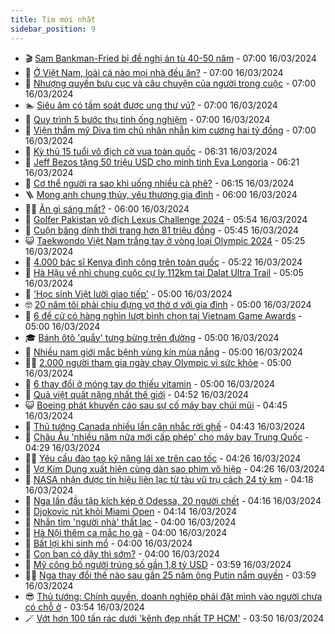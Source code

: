 ```yaml
---
title: Tim mới nhất
sidebar_position: 9
---
```


<!-- vnexpress-tin-moi-nhat:START -->
- 🎬 [Sam Bankman-Fried bị đề nghị án tù 40-50 năm](https://vnexpress.net/sam-bankman-fried-bi-de-nghi-an-tu-40-50-nam-4722929.html) - 07:00 16/03/2024
- 🐎 [Ở Việt Nam, loài cá nào mọi nhà đều ăn?](https://vnexpress.net/o-viet-nam-loai-ca-nao-moi-nha-deu-an-4722640.html) - 07:00 16/03/2024
- 🦍 [Nhượng quyền bưu cục và câu chuyện của người trong cuộc](https://vnexpress.net/nhuong-quyen-buu-cuc-va-cau-chuyen-cua-nguoi-trong-cuoc-4723038.html) - 07:00 16/03/2024
- 🏊 [Siêu âm có tầm soát được ung thư vú?](https://vnexpress.net/sieu-am-co-tam-soat-duoc-ung-thu-vu-4722997.html) - 07:00 16/03/2024
- 🎊 [Quy trình 5 bước thụ tinh ống nghiệm](https://vnexpress.net/quy-trinh-5-buoc-thu-tinh-ong-nghiem-4722946.html) - 07:00 16/03/2024
- 🎃 [Viện thẩm mỹ Diva tìm chủ nhân nhẫn kim cương hai tỷ đồng](https://vnexpress.net/vien-tham-my-diva-tim-chu-nhan-nhan-kim-cuong-hai-ty-dong-4722366.html) - 07:00 16/03/2024
- 🧰 [Kỳ thủ 15 tuổi vô địch cờ vua toàn quốc](https://vnexpress.net/ky-thu-15-tuoi-vo-dich-co-vua-toan-quoc-4723039.html) - 06:31 16/03/2024
- 🔭 [Jeff Bezos tặng 50 triệu USD cho minh tinh Eva Longoria](https://vnexpress.net/jeff-bezos-tang-50-trieu-usd-cho-minh-tinh-eva-longoria-4722979.html) - 06:21 16/03/2024
- 🫶 [Cơ thể người ra sao khi uống nhiều cà phê?](https://vnexpress.net/co-the-nguoi-ra-sao-khi-uong-nhieu-ca-phe-4723030.html) - 06:15 16/03/2024
- 🪜 [Mong anh chung thủy, yêu thương gia đình](https://vnexpress.net/mong-anh-chung-thuy-yeu-thuong-gia-dinh-4722943.html) - 06:00 16/03/2024
- 👨‍🏫 [Ăn gì sáng mắt?](https://vnexpress.net/an-gi-sang-mat-4722998.html) - 06:00 16/03/2024
- 🎊 [Golfer Pakistan vô địch Lexus Challenge 2024](https://vnexpress.net/golfer-pakistan-vo-dich-lexus-challenge-2024-4723034.html) - 05:54 16/03/2024
- 🎊 [Cuộn băng dính thời trang hơn 81 triệu đồng](https://vnexpress.net/cuon-bang-dinh-thoi-trang-hon-81-trieu-dong-4723020.html) - 05:45 16/03/2024
- 😺 [Taekwondo Việt Nam trắng tay ở vòng loại Olympic 2024](https://vnexpress.net/taekwondo-viet-nam-trang-tay-o-vong-loai-olympic-2024-4723026.html) - 05:25 16/03/2024
- 🐘 [4.000 bác sĩ Kenya đình công trên toàn quốc](https://vnexpress.net/4-000-bac-si-kenya-dinh-cong-tren-toan-quoc-4722996.html) - 05:22 16/03/2024
- 🌁 [Hà Hậu về nhì chung cuộc cự ly 112km tại Dalat Ultra Trail](https://vnexpress.net/ha-hau-ve-nhi-chung-cuoc-cu-ly-112km-tai-dalat-ultra-trail-4722986.html) - 05:05 16/03/2024
- 🐲 [&#39;Học sinh Việt lười giao tiếp&#39;](https://vnexpress.net/hoc-sinh-viet-luoi-giao-tiep-4722973.html) - 05:00 16/03/2024
- 🤓 [20 năm tôi phải chịu đựng vợ thờ ơ với gia đình](https://vnexpress.net/20-nam-toi-phai-chiu-dung-vo-tho-o-voi-gia-dinh-4722917.html) - 05:00 16/03/2024
- 💪 [6 đề cử có hàng nghìn lượt bình chọn tại Vietnam Game Awards](https://vnexpress.net/6-de-cu-co-hang-nghin-luot-binh-chon-tai-vietnam-game-awards-4722848.html) - 05:00 16/03/2024
- 🎓 [Bánh ôtô &#39;quẩy&#39; tưng bừng trên đường](https://vnexpress.net/banh-oto-quay-tung-bung-tren-duong-4722182.html) - 05:00 16/03/2024
- 🫣 [Nhiều nam giới mắc bệnh vùng kín mùa nắng](https://vnexpress.net/nhieu-nam-gioi-mac-benh-vung-kin-mua-nang-4722994.html) - 05:00 16/03/2024
- 🧑‍💻 [2.000 người tham gia ngày chạy Olympic vì sức khỏe](https://vnexpress.net/2-000-nguoi-tham-gia-ngay-chay-olympic-vi-suc-khoe-4722971.html) - 05:00 16/03/2024
- 🐲 [6 thay đổi ở móng tay do thiếu vitamin](https://vnexpress.net/6-thay-doi-o-mong-tay-do-thieu-vitamin-4722956.html) - 05:00 16/03/2024
- 🌝 [Quả việt quất nặng nhất thế giới](https://vnexpress.net/qua-viet-quat-nang-nhat-the-gioi-4722995.html) - 04:52 16/03/2024
- 😺 [Boeing phát khuyến cáo sau sự cố máy bay chúi mũi](https://vnexpress.net/boeing-phat-khuyen-cao-sau-su-co-may-bay-chui-mui-4722952.html) - 04:45 16/03/2024
- 🐎 [Thủ tướng Canada nhiều lần cân nhắc rời ghế](https://vnexpress.net/thu-tuong-canada-nhieu-lan-can-nhac-roi-ghe-4722914.html) - 04:43 16/03/2024
- 🎡 [Châu Âu &#39;nhiều năm nữa mới cấp phép&#39; cho máy bay Trung Quốc](https://vnexpress.net/chau-au-nhieu-nam-nua-moi-cap-phep-cho-may-bay-trung-quoc-4722957.html) - 04:29 16/03/2024
- 👨‍🏫 [Yêu cầu đào tạo kỹ năng lái xe trên cao tốc](https://vnexpress.net/yeu-cau-dao-tao-ky-nang-lai-xe-tren-cao-toc-4722978.html) - 04:26 16/03/2024
- 🦆 [Vợ Kim Dung xuất hiện cùng dàn sao phim võ hiệp](https://vnexpress.net/vo-kim-dung-xuat-hien-cung-dan-sao-phim-vo-hiep-4722967.html) - 04:26 16/03/2024
- 🚦 [NASA nhận được tín hiệu liên lạc từ tàu vũ trụ cách 24 tỷ km](https://vnexpress.net/nasa-nhan-duoc-tin-hieu-lien-lac-tu-tau-vu-tru-cach-24-ty-km-4722991.html) - 04:18 16/03/2024
- 💫 [Nga lần đầu tập kích kép ở Odessa, 20 người chết](https://vnexpress.net/nga-lan-dau-tap-kich-kep-o-odessa-20-nguoi-chet-4722976.html) - 04:16 16/03/2024
- 🎉 [Djokovic rút khỏi Miami Open](https://vnexpress.net/djokovic-rut-khoi-miami-open-4723002.html) - 04:14 16/03/2024
- 🌋 [Nhắn tìm &#39;người nhà&#39; thất lạc](https://vnexpress.net/nhan-tim-nguoi-nha-that-lac-4722947.html) - 04:00 16/03/2024
- 🤖 [Hà Nội thêm ca mắc ho gà](https://vnexpress.net/ha-noi-them-ca-mac-ho-ga-4722981.html) - 04:00 16/03/2024
- 🦏 [Bất lợi khi sinh mổ](https://vnexpress.net/bat-loi-khi-sinh-mo-4722960.html) - 04:00 16/03/2024
- 🦩 [Con bạn có dậy thì sớm?](https://vnexpress.net/con-ban-co-day-thi-som-4722954.html) - 04:00 16/03/2024
- 👺 [Mỹ công bố người trúng số gần 1,8 tỷ USD](https://vnexpress.net/my-cong-bo-nguoi-trung-so-gan-1-8-ty-usd-4722951.html) - 03:59 16/03/2024
- 🧑‍🏫 [Nga thay đổi thế nào sau gần 25 năm ông Putin nắm quyền](https://vnexpress.net/nga-thay-doi-the-nao-sau-gan-25-nam-ong-putin-nam-quyen-4721855.html) - 03:59 16/03/2024
- 😎 [Thủ tướng: Chính quyền, doanh nghiệp phải đặt mình vào người chưa có chỗ ở](https://vnexpress.net/thu-tuong-chinh-quyen-doanh-nghiep-phai-dat-minh-vao-nguoi-chua-co-cho-o-4722982.html) - 03:54 16/03/2024
- 🪄 [Vớt hơn 100 tấn rác dưới &#39;kênh đẹp nhất TP HCM&#39;](https://vnexpress.net/vot-hon-100-tan-rac-duoi-kenh-dep-nhat-tp-hcm-4722939.html) - 03:50 16/03/2024<!-- vnexpress-tin-moi-nhat:END -->
